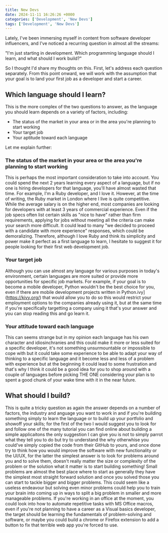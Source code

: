 ```yaml
---
title: New Devs
date: 2024-11-11 16:26:26 +0000
categories: ['Development', 'New Devs']
tags: ['Development', 'New Devs']
---
```


Lately, I've been immersing myself in content from software developer influencers, and I've noticed a recurring question in almost all the streams:

"I'm just starting in development. Which programming language should I learn, and what should I work build?"

So I thought I'd share my thoughts on this. First, let's address each question separately. From this point onward, we will work with the assumption that your goal is to land your first job as a developer and start a career.

## Which language should I learn?

This is the more complex of the two questions to answer, as the language you should learn depends on a variety of factors, including:

- The status of the market in your area or in the area you're planning to start working
- Your target job
- Your aptitude toward each language

Let me explain further:

### The status of the market in your area or the area you're planning to start working

This is perhaps the most important consideration to take into account. You could spend the next 2 years learning every aspect of a language, but if no one is hiring developers for that language, you'll have almost wasted that time. For example, I'm a Ruby developer, and I love it. However, at the time of writing, the Ruby market in London where I live is quite competitive. While the average salary is on the higher end, most companies are looking for developers with at least 3 years of commercial experience. Even if the job specs often list certain skills as "nice to have" rather than firm requirements, applying for jobs without meeting all the criteria can make your search more difficult. It could lead to many "we decided to proceed with a candidate with more experience" responses, which could be demoralizing. Therefore, although I love Ruby and think its simplicity and power make it perfect as a first language to learn, I hesitate to suggest it for people looking for their first web development job.

### Your target job

Although you can use almost any language for various purposes in today's environment, certain languages are more suited or provide more opportunities for specific job markets. For example, if your goal is to become a mobile developer, Python wouldn't be the best choice for you, even if there are mobile development projects written in Python.ivy](https://kivy.org/) that would allow you to do so this would restrict your employment options to the companies already using it, but at the same time if you're specifically targetting a company using it that's your answer and you can stop reading this and go learn it.

### Your attitude toward each language

This can seems strange but in my opinion each language has his own character and idiosinchranies and this could make it more or less suited for a specific developer, it's not something unsurmountable or impossible to cope with but it could take some experience to be able to adapt your way of thinking to a specific language and it become less and less of a problem with experience but at the beginning it could lead to some frustration and that's why I think it could be a good idea for you to shop around with a couple of languages before picking THE ONE considering your plan is to spent a good chunk of your wake time with it in the near future.

## What should I build?

This is quite a tricky question as again the answer depends on a number of factors, the industry and anguage you want to work in and if you're building something simply to learn the language or to build up your portfolio and showoff your skills; for the first of the two I would suggest you to look for and follow one of the many tutorial you can find online about building a simple applicaitons  the only suggestion I can give you is not to simply parrot what they tell you to do but try to understand the why otherwhise you could've simply copied the code from their GitHub to yours, and once done try to think how you would improve the software with new functionality or the UI/UX, for the latter the simplest answer is to look for problems around you and to solve them, doesn't really matter the size or complexity of the problem or the solution what it matter is to start building something! Small problems are almost the best place where to start as generally they have the simplest most straight forward solution and once you solved those you can start to tackle bigger and bigger problems.
This could seem like a useless endeavour but solving even minor problems could help you to train your brain into coming up in ways to split a big problem in smaller and more manageable problems.
If you're working in an office at the moment, you could look into how to automate repetitive tasks with MS Office macros, even if you're not planning to have a career as a Visual basics developer, the target should be learning the fundamentals of problem-solving and software, or maybe you could build a chrome or Firefox extension to add a button to fix that terrible web app you're forced to use.

